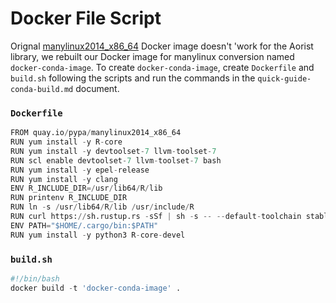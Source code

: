 # Docker File Script
Orignal [manylinux2014_x86_64](quay.io/pypa/manylinux2014_x86_64) Docker image  doesn't 'work for the Aorist library, we rebuilt our Docker image for manylinux conversion named `docker-conda-image`. To create `docker-conda-image`, create `Dockerfile` and `build.sh` following the scripts and run the commands in the `quick-guide-conda-build.md` document.

### `Dockerfile` 
```python
FROM quay.io/pypa/manylinux2014_x86_64
RUN yum install -y R-core
RUN yum install -y devtoolset-7 llvm-toolset-7
RUN scl enable devtoolset-7 llvm-toolset-7 bash
RUN yum install -y epel-release
RUN yum install -y clang
ENV R_INCLUDE_DIR=/usr/lib64/R/lib
RUN printenv R_INCLUDE_DIR
RUN ln -s /usr/lib64/R/lib /usr/include/R
RUN curl https://sh.rustup.rs -sSf | sh -s -- --default-toolchain stable -y
ENV PATH="$HOME/.cargo/bin:$PATH"
RUN yum install -y python3 R-core-devel
```
### `build.sh`
```python
#!/bin/bash
docker build -t 'docker-conda-image' .
```